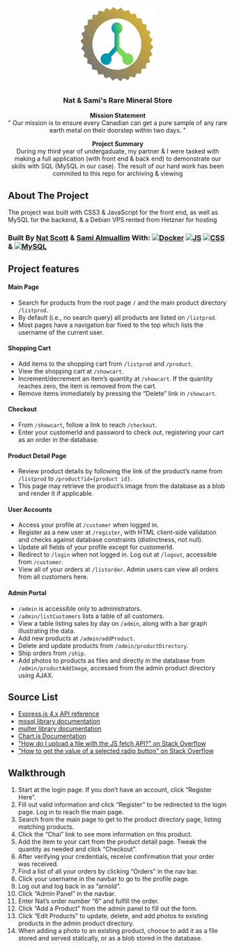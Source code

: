 <a name="readme-top"></a>



<!-- PROJECT LOGO -->
<br />
<div align="center">
  <a href="https://github.com/almsam/data-analysis-project-revisited">
    <img src="public/img/minerals logo.png" alt="Logo" width="180" height="180">
  </a>

<h3 align="center">Nat & Sami's Rare Mineral Store</h3>

<p align="center">
  <strong>Mission Statement</strong><br>
  " Our mission is to ensure every Canadian can get a pure sample of any rare earth metal on their doorstep within two days. "
</p>

<p align="center">
  <strong>Project Summary</strong><br>
  During my third year of undergaduate, my partner & I were tasked with making a full application (with front end & back end) to demonstrate our skills with SQL (MySQL in our case). The result of our hard work has been commited to this repo for archiving & viewing
</p>

</div>

<!-- ABOUT THE PROJECT -->
## About The Project

The project was built with CSS3 & JavaScript for the front end, as well as MySQL for the backend, & a Debian VPS rented from Hetzner for hosting

### Built By [Nat Scott](https://nats.solutions/) & [**Sami Almuallim**](https://github.com/almsam/) With: [![Docker][Docker]][Docker-url] [![JS][JS]][JS-url] [![CSS][CSS]][CSS-url]  & [![MySQL][MySQL]][MySQL-url]

[JS]: https://img.shields.io/badge/JavaScript%20-%20%23F7DF1E?logo=javascript&logoColor=FFFFFF
[JS-url]: https://www.javascript.com
[CSS]: https://img.shields.io/badge/CSS-%20%231572B6?logo=css3&logoColor=FFFFFF
[CSS-url]: https://css3.com
[Docker]: https://img.shields.io/badge/Docker%20-%20%232496ED?logo=docker&logoColor=FFFFFF
[Docker-url]: https://www.docker.com
[MySQL]: https://img.shields.io/badge/MySQL%20-%20%23f79838?logo=mysql&logoColor=%23FFFFFF&logoSize=auto
[MySQL-url]: https://www.mysql.com



<!-- FEATURES -->
## Project features

#### Main Page
- Search for products from the root page `/` and the main product directory `/listprod`.
- By default (i.e., no search query) all products are listed on `/listprod`.
- Most pages have a navigation bar fixed to the top which lists the username of the current user.

#### Shopping Cart
- Add items to the shopping cart from `/listprod` and `/product`.
- View the shopping cart at `/showcart`.
- Increment/decrement an item’s quantity at `/showcart`. If the quantity reaches zero, the item is removed from the cart.
- Remove items immediately by pressing the “Delete” link in `/showcart`.

#### Checkout
- From `/showcart`, follow a link to reach `/checkout`.
- Enter your customerId and password to check out, registering your cart as an order in the database.

#### Product Detail Page
- Review product details by following the link of the product’s name from `/listprod` to `/product?id={product id}`.
- This page may retrieve the product’s image from the database as a blob and render it if applicable.

#### User Accounts
- Access your profile at `/customer` when logged in.
- Register as a new user at `/register`, with HTML client-side validation and checks against database constraints (distinctness, not null).
- Update all fields of your profile except for customerId.
- Redirect to `/login` when not logged in. Log out at `/logout`, accessible from `/customer`.
- View all of your orders at `/listorder`. Admin users can view all orders from all customers here.

#### Admin Portal
- `/admin` is accessible only to administrators.
- `/admin/listCustomers` lists a table of all customers.
- View a table listing sales by day on `/admin`, along with a bar graph illustrating the data.
- Add new products at `/admin/addProduct`.
- Delete and update products from `/admin/productDirectory`.
- Ship orders from `/ship`.
- Add photos to products as files and directly in the database from `/admin/productAddImage`, accessed from the admin product directory using AJAX.

<!-- SOURCE LIST -->
## Source List
- [Express.js 4.x API reference](https://expressjs.com/en/4x/api.html)
- [mssql library documentation](https://www.npmjs.com/package/mssql)
- [multer library documentation](https://www.npmjs.com/package/multer)
- [Chart.js Documentation](https://www.chartjs.org/docs/latest/)
- ["How do I upload a file with the JS fetch API?" on Stack Overflow](https://stackoverflow.com/questions/36067767/how-do-i-upload-a-file-with-the-js-fetch-api)
- ["How to get the value of a selected radio button" on Stack Overflow](https://stackoverflow.com/questions/15839169/how-to-get-the-value-of-a-selected-radio-button)

<!-- WALKTHROUGH -->
## Walkthrough
1. Start at the login page. If you don’t have an account, click “Register Here”.
2. Fill out valid information and click “Register” to be redirected to the login page. Log in to reach the main page.
3. Search from the main page to get to the product directory page, listing matching products.
4. Click the “Chai” link to see more information on this product.
5. Add the item to your cart from the product detail page. Tweak the quantity as needed and click “Checkout”.
6. After verifying your credentials, receive confirmation that your order was received.
7. Find a list of all your orders by clicking “Orders” in the nav bar.
8. Click your username in the navbar to go to the profile page.
9. Log out and log back in as “arnold”.
10. Click “Admin Panel” in the navbar.
11. Enter Nat’s order number “6” and fulfill the order.
12. Click “Add a Product” from the admin panel to fill out the form.
13. Click “Edit Products” to update, delete, and add photos to existing products in the admin product directory.
14. When adding a photo to an existing product, choose to add it as a file stored and served statically, or as a blob stored in the database.

